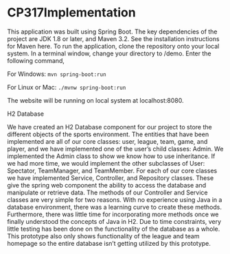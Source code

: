 # CP317Implementation

This application was built using Spring Boot. The key dependencies of the project are JDK 1.8 or later, and Maven 3.2. See the installation instructions for Maven here. 
To run the application, clone the repository onto your local system. In a terminal window, change your directory to /demo. Enter the following command,

For Windows:
``
mvn spring-boot:run
``

For Linux or Mac:
``
./mvnw spring-boot:run
``

The website will be running on local system at localhost:8080.

H2 Database 

We have created an H2 Database component for our project to store the different objects of the sports environment. The entities that have been implemented are all of our core classes: user, league, team, game, and player, and we have implemented one of the user’s child classes: Admin. We implemented the Admin class to show we know how to use inheritance. If we had more time, we would implement the other subclasses of User: Spectator, TeamManager, and TeamMember. 
For each of our core classes we have implemented Service, Controller, and Repository classes. These give the spring web component the ability to access the database and manipulate or retrieve data. The methods of our Controller and Service classes are very simple for two reasons. With no experience using Java in a database environment, there was a learning curve to create these methods. Furthermore, there was little time for incorporating more methods once we finally understood the concepts of Java in H2.
Due to time constraints, very little testing has been done on the functionality of the database as a whole. This prototype also only shows functionality of the league and team homepage so the entire database isn’t getting utilized by this prototype. 
